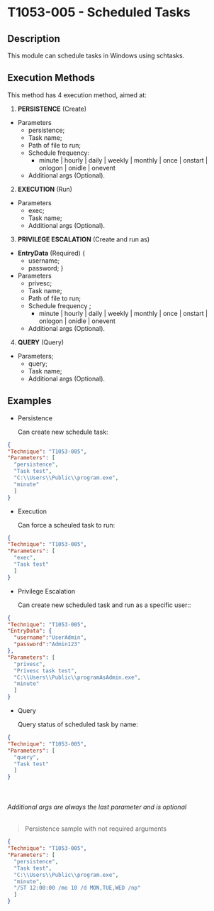
# T1053-005 - Scheduled Tasks

## Description

  This module can schedule tasks in Windows using schtasks.

## Execution Methods

  This method has 4 execution method, aimed at:

1. **PERSISTENCE** (Create)
  - Parameters
    - persistence;
    - Task name;
    - Path of file to run;
    - Schedule frequency:
      * minute | hourly | daily | weekly | monthly | once | onstart | onlogon | onidle | onevent
    - Additional args (Optional).
2. **EXECUTION** (Run) 
  - Parameters
    - exec;
    - Task name;
    - Additional args (Optional).
3. **PRIVILEGE ESCALATION** (Create and run as) 
  - **EntryData** (Required) {
    - username;
    - password;
    }
  - Parameters
    - privesc;
    - Task name;
    - Path of file to run;
    - Schedule frequency ;
      * minute | hourly | daily | weekly | monthly | once | onstart | onlogon | onidle | onevent
    - Additional args (Optional).
4. **QUERY** (Query) 
  - Parameters;
    - query;
    - Task name;
    - Additional args (Optional).

## Examples

- Persistence

  Can create new schedule task:

```json
{
"Technique": "T1053-005",
"Parameters": [
  "persistence",
  "Task test",
  "C:\\Users\\Public\\program.exe",
  "minute"
  ]
}
```

- Execution

  Can force a scheuled task to run:

```json
{
"Technique": "T1053-005",
"Parameters": [
  "exec",
  "Task test"
  ]
}
```

- Privilege Escalation

  Can create new scheduled task and run as a specific user::

```json
{
"Technique": "T1053-005",
"EntryData": {
  "username":"UserAdmin",
  "password":"Admin123"
},
"Parameters": [
  "privesc",
  "Privesc task test",
  "C:\\Users\\Public\\programAsAdmin.exe",
  "minute"
  ]
}
```

- Query

  Query status of scheduled task by name:

```json
{
"Technique": "T1053-005",
"Parameters": [
  "query",
  "Task test"
  ]
}
```
<br>

###### Additional args are always the last parameter and is optional 

> Persistence sample with not required arguments

```json
{
"Technique": "T1053-005",
"Parameters": [
  "persistence",
  "Task test",
  "C:\\Users\\Public\\program.exe",
  "minute",
  "/ST 12:00:00 /mo 10 /d MON,TUE,WED /np"
  ]
}
```
